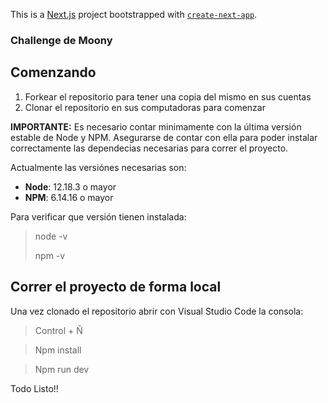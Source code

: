 This is a [Next.js](https://nextjs.org/) project bootstrapped with [`create-next-app`](https://github.com/vercel/next.js/tree/canary/packages/create-next-app).

### Challenge de Moony

## Comenzando

 1. Forkear el repositorio para tener una copia del mismo en sus cuentas
 2. Clonar el repositorio en sus computadoras para comenzar

__IMPORTANTE:__ Es necesario contar minimamente con la última versión estable de Node y NPM. Asegurarse de contar con ella para poder instalar correctamente las dependecias necesarias para correr el proyecto.

Actualmente las versiónes necesarias son:

 * __Node__: 12.18.3 o mayor
 * __NPM__: 6.14.16 o mayor

Para verificar que versión tienen instalada:

> node -v
>
> npm -v

## Correr el proyecto de forma local

Una vez clonado el repositorio abrir con Visual Studio Code la consola:

> Control + Ñ

> Npm install

> Npm run dev

Todo Listo!!
